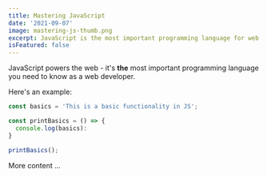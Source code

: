 ```yaml
---
title: Mastering JavaScript
date: '2021-09-07'
image: mastering-js-thumb.png
excerpt: JavaScript is the most important programming language for web development. You probably don't know it well enough!
isFeatured: false
---
```


JavaScript powers the web - it's **the** most important programming language you need to know as a web developer.

Here's an example:

```js
const basics = 'This is a basic functionality in JS';

const printBasics = () => {
  console.log(basics):
}

printBasics();
```

More content ...
